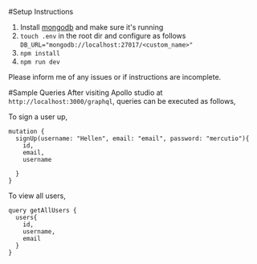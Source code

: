 #Setup Instructions

1. Install [mongodb](https://docs.mongodb.com/manual/installation/) and make sure it's running
2. `touch .env` in the root dir and configure as follows `DB_URL="mongodb://localhost:27017/<custom_name>"`
3. `npm install`
4. `npm run dev`

Please inform me of any issues or if instructions are incomplete.

#Sample Queries
After visiting Apollo studio at `http://localhost:3000/graphql`, queries can be executed as follows,

To sign a user up,

```
mutation {
  signUp(username: "Hellen", email: "email", password: "mercutio"){
    id,
    email,
    username

  }
}
```

To view all users,

```
query getAllUsers {
  users{
    id,
    username,
    email
  }
}
```

